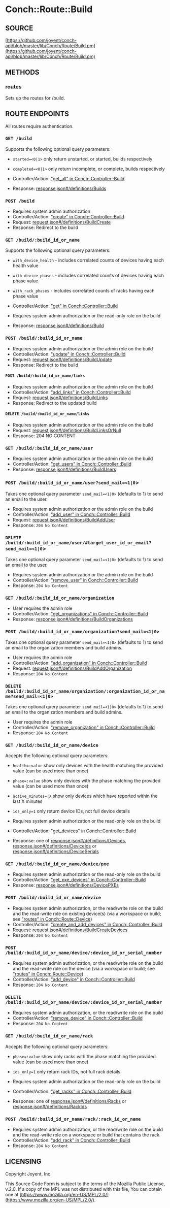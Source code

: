 # Conch::Route::Build

## SOURCE

[https://github.com/joyent/conch-api/blob/master/lib/Conch/Route/Build.pm](https://github.com/joyent/conch-api/blob/master/lib/Conch/Route/Build.pm)

## METHODS

### routes

Sets up the routes for /build.

## ROUTE ENDPOINTS

All routes require authentication.

### `GET /build`

Supports the following optional query parameters:

- `started=<0|1>` only return unstarted, or started, builds respectively
- `completed=<0|1>` only return incomplete, or complete, builds respectively

- Controller/Action: ["get\_all" in Conch::Controller::Build](../modules/Conch%3A%3AController%3A%3ABuild#get_all)
- Response: [response.json#/definitions/Builds](../json-schema/response.json#/definitions/Builds)

### `POST /build`

- Requires system admin authorization
- Controller/Action: ["create" in Conch::Controller::Build](../modules/Conch%3A%3AController%3A%3ABuild#create)
- Request: [request.json#/definitions/BuildCreate](../json-schema/request.json#/definitions/BuildCreate)
- Response: Redirect to the build

### `GET /build/:build_id_or_name`

Supports the following optional query parameters:

- `with_device_health` - includes correlated counts of devices having each health value
- `with_device_phases` - includes correlated counts of devices having each phase value
- `with_rack_phases` - includes correlated counts of racks having each phase value

- Controller/Action: ["get" in Conch::Controller::Build](../modules/Conch%3A%3AController%3A%3ABuild#get)
- Requires system admin authorization or the read-only role on the build
- Response: [response.json#/definitions/Build](../json-schema/response.json#/definitions/Build)

### `POST /build/:build_id_or_name`

- Requires system admin authorization or the admin role on the build
- Controller/Action: ["update" in Conch::Controller::Build](../modules/Conch%3A%3AController%3A%3ABuild#update)
- Request: [request.json#/definitions/BuildUpdate](../json-schema/request.json#/definitions/BuildUpdate)
- Response: Redirect to the build

#### `POST /build/:build_id_or_name/links`

- Requires system admin authorization or the admin role on the build
- Controller/Action: ["add\_links" in Conch::Controller::Build](../modules/Conch%3A%3AController%3A%3ABuild#add_links)
- Request: [request.json#/definitions/BuildLinks](../json-schema/request.json#/definitions/BuildLinks)
- Response: Redirect to the updated build

#### `DELETE /build/:build_id_or_name/links`

- Requires system admin authorization or the admin role on the build
- Request: [request.json#/definitions/BuildLinksOrNull](../json-schema/request.json#/definitions/BuildLinksOrNull)
- Response: 204 NO CONTENT

### `GET /build/:build_id_or_name/user`

- Requires system admin authorization or the admin role on the build
- Controller/Action: ["get\_users" in Conch::Controller::Build](../modules/Conch%3A%3AController%3A%3ABuild#get_users)
- Response: [response.json#/definitions/BuildUsers](../json-schema/response.json#/definitions/BuildUsers)

### `POST /build/:build_id_or_name/user?send_mail=<1|0`>

Takes one optional query parameter `send_mail=<1|0>` (defaults to 1) to send
an email to the user.

- Requires system admin authorization or the admin role on the build
- Controller/Action: ["add\_user" in Conch::Controller::Build](../modules/Conch%3A%3AController%3A%3ABuild#add_user)
- Request: [request.json#/definitions/BuildAddUser](../json-schema/request.json#/definitions/BuildAddUser)
- Response: `204 No Content`

### `DELETE /build/:build_id_or_name/user/#target_user_id_or_email?send_mail=<1|0`>

Takes one optional query parameter `send_mail=<1|0>` (defaults to 1) to send
an email to the user.

- Requires system admin authorization or the admin role on the build
- Controller/Action: ["remove\_user" in Conch::Controller::Build](../modules/Conch%3A%3AController%3A%3ABuild#remove_user)
- Response: `204 No Content`

### `GET /build/:build_id_or_name/organization`

- User requires the admin role
- Controller/Action: ["get\_organizations" in Conch::Controller::Build](../modules/Conch%3A%3AController%3A%3ABuild#get_organizations)
- Response: [response.json#/definitions/BuildOrganizations](../json-schema/response.json#/definitions/BuildOrganizations)

### `POST /build/:build_id_or_name/organization?send_mail=<1|0>`

Takes one optional query parameter `send_mail=<1|0>` (defaults to 1) to send
an email to the organization members and build admins.

- User requires the admin role
- Controller/Action: ["add\_organization" in Conch::Controller::Build](../modules/Conch%3A%3AController%3A%3ABuild#add_organization)
- Request: [request.json#/definitions/BuildAddOrganization](../json-schema/request.json#/definitions/BuildAddOrganization)
- Response: `204 No Content`

### `DELETE /build/:build_id_or_name/organization/:organization_id_or_name?send_mail=<1|0>`

Takes one optional query parameter `send_mail=<1|0>` (defaults to 1) to send
an email to the organization members and build admins.

- User requires the admin role
- Controller/Action: ["remove\_organization" in Conch::Controller::Build](../modules/Conch%3A%3AController%3A%3ABuild#remove_organization)
- Response: `204 No Content`

### `GET /build/:build_id_or_name/device`

Accepts the following optional query parameters:

- `health=:value` show only devices with the health matching the provided value
(can be used more than once)
- `phase=:value` show only devices with the phase matching the provided value
(can be used more than once)
- `active_minutes=:X` show only devices which have reported within the last X minutes
- `ids_only=1` only return device IDs, not full device details

- Requires system admin authorization or the read-only role on the build
- Controller/Action: ["get\_devices" in Conch::Controller::Build](../modules/Conch%3A%3AController%3A%3ABuild#get_devices)
- Response: one of [response.json#/definitions/Devices](../json-schema/response.json#/definitions/Devices), [response.json#/definitions/DeviceIds](../json-schema/response.json#/definitions/DeviceIds) or [response.json#/definitions/DeviceSerials](../json-schema/response.json#/definitions/DeviceSerials)

### `GET /build/:build_id_or_name/device/pxe`

- Requires system admin authorization or the read-only role on the build
- Controller/Action: ["get\_pxe\_devices" in Conch::Controller::Build](../modules/Conch%3A%3AController%3A%3ABuild#get_pxe_devices)
- Response: [response.json#/definitions/DevicePXEs](../json-schema/response.json#/definitions/DevicePXEs)

### `POST /build/:build_id_or_name/device`

- Requires system admin authorization, or the read/write role on the build and the
read-write role on existing device(s) (via a workspace or build; see
["routes" in Conch::Route::Device](../modules/Conch%3A%3ARoute%3A%3ADevice#routes))
- Controller/Action: ["create\_and\_add\_devices" in Conch::Controller::Build](../modules/Conch%3A%3AController%3A%3ABuild#create_and_add_devices)
- Request: [request.json#/definitions/BuildCreateDevices](../json-schema/request.json#/definitions/BuildCreateDevices)
- Response: `204 No Content`

### `POST /build/:build_id_or_name/device/:device_id_or_serial_number`

- Requires system admin authorization, or the read/write role on the build and the
read-write role on the device (via a workspace or build; see ["routes" in Conch::Route::Device](../modules/Conch%3A%3ARoute%3A%3ADevice#routes))
- Controller/Action: ["add\_device" in Conch::Controller::Build](../modules/Conch%3A%3AController%3A%3ABuild#add_device)
- Response: `204 No Content`

### `DELETE /build/:build_id_or_name/device/:device_id_or_serial_number`

- Requires system admin authorization, or the read/write role on the build
- Controller/Action: ["remove\_device" in Conch::Controller::Build](../modules/Conch%3A%3AController%3A%3ABuild#remove_device)
- Response: `204 No Content`

### `GET /build/:build_id_or_name/rack`

Accepts the following optional query parameters:

- `phase=:value` show only racks with the phase matching the provided value
(can be used more than once)
- `ids_only=1` only return rack IDs, not full rack details

- Requires system admin authorization or the read-only role on the build
- Controller/Action: ["get\_racks" in Conch::Controller::Build](../modules/Conch%3A%3AController%3A%3ABuild#get_racks)
- Response: one of [response.json#/definitions/Racks](../json-schema/response.json#/definitions/Racks) or [response.json#/definitions/RackIds](../json-schema/response.json#/definitions/RackIds)

### `POST /build/:build_id_or_name/rack/:rack_id_or_name`

- Requires system admin authorization, or the read/write role on the build and the
read-write role on a workspace or build that contains the rack
- Controller/Action: ["add\_rack" in Conch::Controller::Build](../modules/Conch%3A%3AController%3A%3ABuild#add_rack)
- Response: `204 No Content`

## LICENSING

Copyright Joyent, Inc.

This Source Code Form is subject to the terms of the Mozilla Public License,
v.2.0. If a copy of the MPL was not distributed with this file, You can obtain
one at [https://www.mozilla.org/en-US/MPL/2.0/](https://www.mozilla.org/en-US/MPL/2.0/).
